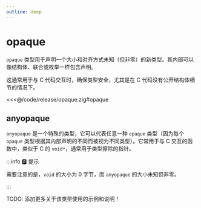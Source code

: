 ```yaml
---
outline: deep
---
```


# opaque

`opaque` 类型用于声明一个大小和对齐方式未知（但非零）的新类型。其内部可以像结构体、联合或枚举一样包含声明。

这通常用于与 C 代码交互时，确保类型安全，尤其是在 C 代码没有公开结构体细节的情况下。

<<<@/code/release/opaque.zig#opaque

## anyopaque

`anyopaque` 是一个特殊的类型，它可以代表任意一种 `opaque` 类型（因为每个 `opaque` 类型根据其内部声明的不同而被视为不同类型）。它常用于与 C 交互的函数中，类似于 C 的 `void*`，通常用于类型擦除的指针。

:::info 🅿️ 提示

需要注意的是，`void` 的大小为 0 字节，而 `anyopaque` 的大小未知但非零。

:::

TODO: 添加更多关于该类型使用的示例和说明！
